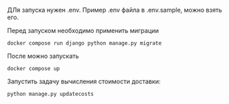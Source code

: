 ДЛя запуска нужен .env. Пример .env файла в .env.sample, можно взять его.

Перед запуском необходимо применить миграции

`docker compose run django python manage.py migrate`

После можно запускать 

`docker compose up`

Запустить задачу вычисления стоимости доставки:

`python manage.py updatecosts` 